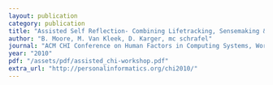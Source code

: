 ```yaml
---
layout: publication
category: publication
title: "Assisted Self Reflection- Combining Lifetracking, Sensemaking & Personal Information Management"
author: "B. Moore, M. Van Kleek, D. Karger, mc schrafel"
journal: "ACM CHI Conference on Human Factors in Computing Systems, Workshop Paper"
year: "2010"
pdf: "/assets/pdf/assisted_chi-workshop.pdf"
extra_url: "http://personalinformatics.org/chi2010/"
---
```


